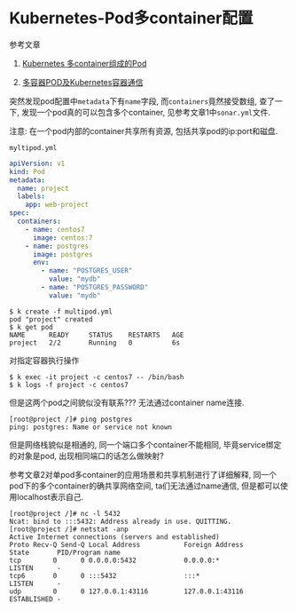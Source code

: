 # Kubernetes-Pod多container配置

参考文章

1. [Kubernetes 多container组成的Pod](https://blog.csdn.net/liumiaocn/article/details/52490444)

2. [多容器POD及Kubernetes容器通信](https://www.kubernetes.org.cn/2767.html)

突然发现pod配置中`metadata`下有`name`字段, 而`containers`竟然接受数组, 查了一下, 发现一个pod真的可以包含多个container, 见参考文章1中`sonar.yml`文件.

注意: 在一个pod内部的container共享所有资源, 包括共享pod的ip:port和磁盘.

`myltipod.yml`

```yml
apiVersion: v1
kind: Pod
metadata:
  name: project
  labels:
    app: web-project
spec:
  containers:
    - name: centos7
      image: centos:7
    - name: postgres
      image: postgres
      env:
        - name: "POSTGRES_USER"
          value: "mydb"
        - name: "POSTGRES_PASSWORD"
          value: "mydb"
```

```
$ k create -f multipod.yml 
pod "project" created
$ k get pod
NAME      READY     STATUS    RESTARTS   AGE
project   2/2       Running   0          6s
```

对指定容器执行操作

```
$ k exec -it project -c centos7 -- /bin/bash
$ k logs -f project -c centos7
```

但是这两个pod之间貌似没有联系??? 无法通过container name连接. 

```
[root@project /]# ping postgres
ping: postgres: Name or service not known
```

但是网络栈貌似是相通的, 同一个端口多个container不能相同, 毕竟service绑定的对象是pod, 出现相同端口的话怎么做映射?

参考文章2对单pod多container的应用场景和共享机制进行了详细解释, 同一个pod下的多个container的确共享网络空间, ta们无法通过name通信, 但是都可以使用localhost表示自己.

```
[root@project /]# nc -l 5432
Ncat: bind to :::5432: Address already in use. QUITTING.
[root@project /]# netstat -anp
Active Internet connections (servers and established)
Proto Recv-Q Send-Q Local Address           Foreign Address         State       PID/Program name
tcp        0      0 0.0.0.0:5432            0.0.0.0:*               LISTEN      -
tcp6       0      0 :::5432                 :::*                    LISTEN      -
udp        0      0 127.0.0.1:43116         127.0.0.1:43116         ESTABLISHED -
```

